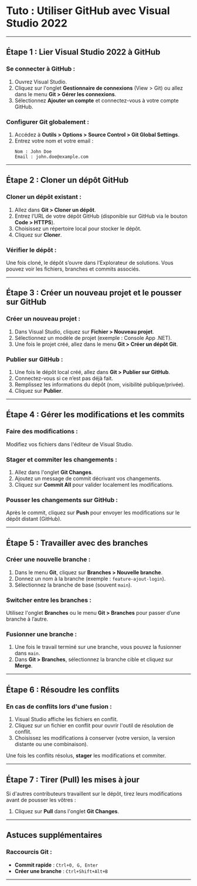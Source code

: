# Tuto : Utiliser GitHub avec Visual Studio 2022

---

## **Étape 1 : Lier Visual Studio 2022 à GitHub**

### **Se connecter à GitHub** :
1. Ouvrez Visual Studio.
2. Cliquez sur l'onglet **Gestionnaire de connexions** (View > Git) ou allez dans le menu **Git > Gérer les connexions**.
3. Sélectionnez **Ajouter un compte** et connectez-vous à votre compte GitHub.

### **Configurer Git globalement** :
1. Accédez à **Outils > Options > Source Control > Git Global Settings**.
2. Entrez votre nom et votre email :
   ```plaintext
   Nom : John Doe
   Email : john.doe@example.com
   ```

---

## **Étape 2 : Cloner un dépôt GitHub**

### **Cloner un dépôt existant** :
1. Allez dans **Git > Cloner un dépôt**.
2. Entrez l’URL de votre dépôt GitHub (disponible sur GitHub via le bouton **Code > HTTPS**).
3. Choisissez un répertoire local pour stocker le dépôt.
4. Cliquez sur **Cloner**.

### **Vérifier le dépôt** :
Une fois cloné, le dépôt s’ouvre dans l’Explorateur de solutions. Vous pouvez voir les fichiers, branches et commits associés.

---

## **Étape 3 : Créer un nouveau projet et le pousser sur GitHub**

### **Créer un nouveau projet** :
1. Dans Visual Studio, cliquez sur **Fichier > Nouveau projet**.
2. Sélectionnez un modèle de projet (exemple : Console App .NET).
3. Une fois le projet créé, allez dans le menu **Git > Créer un dépôt Git**.

### **Publier sur GitHub** :
1. Une fois le dépôt local créé, allez dans **Git > Publier sur GitHub**.
2. Connectez-vous si ce n’est pas déjà fait.
3. Remplissez les informations du dépôt (nom, visibilité publique/privée).
4. Cliquez sur **Publier**.

---

## **Étape 4 : Gérer les modifications et les commits**

### **Faire des modifications** :
Modifiez vos fichiers dans l'éditeur de Visual Studio.

### **Stager et commiter les changements** :
1. Allez dans l'onglet **Git Changes**.
2. Ajoutez un message de commit décrivant vos changements.
3. Cliquez sur **Commit All** pour valider localement les modifications.

### **Pousser les changements sur GitHub** :
Après le commit, cliquez sur **Push** pour envoyer les modifications sur le dépôt distant (GitHub).

---

## **Étape 5 : Travailler avec des branches**

### **Créer une nouvelle branche** :
1. Dans le menu **Git**, cliquez sur **Branches > Nouvelle branche**.
2. Donnez un nom à la branche (exemple : `feature-ajout-login`).
3. Sélectionnez la branche de base (souvent `main`).

### **Switcher entre les branches** :
Utilisez l'onglet **Branches** ou le menu **Git > Branches** pour passer d’une branche à l’autre.

### **Fusionner une branche** :
1. Une fois le travail terminé sur une branche, vous pouvez la fusionner dans `main`.
2. Dans **Git > Branches**, sélectionnez la branche cible et cliquez sur **Merge**.

---

## **Étape 6 : Résoudre les conflits**

### **En cas de conflits lors d'une fusion** :
1. Visual Studio affiche les fichiers en conflit.
2. Cliquez sur un fichier en conflit pour ouvrir l'outil de résolution de conflit.
3. Choisissez les modifications à conserver (votre version, la version distante ou une combinaison).

Une fois les conflits résolus, **stager** les modifications et commiter.

---

## **Étape 7 : Tirer (Pull) les mises à jour**

Si d'autres contributeurs travaillent sur le dépôt, tirez leurs modifications avant de pousser les vôtres :
1. Cliquez sur **Pull** dans l'onglet **Git Changes**.

---

## **Astuces supplémentaires**

### **Raccourcis Git** :
- **Commit rapide** : `Ctrl+0, G, Enter`
- **Créer une branche** : `Ctrl+Shift+Alt+B`
  
---
